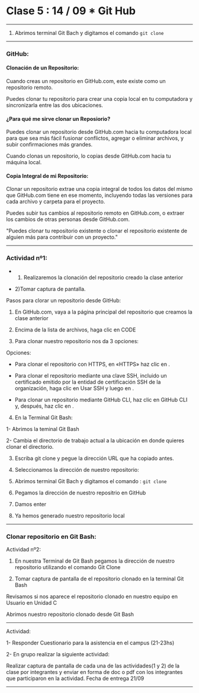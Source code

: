 # Clase 5 : 14 / 09  *  Git Hub

---

1. Abrimos terminal Git Bach y digitamos el comando ```git clone```

---

### GitHub:


#### Clonación de un Repositorio:

Cuando creas un repositorio en GitHub.com, este existe como un repositorio remoto. 

Puedes clonar tu repositorio para crear una copia local en tu computadora y sincronizarla entre las dos ubicaciones.

#### ¿Para qué me sirve clonar un Reposiorio?

Puedes clonar un repositorio desde GitHub.com hacia tu computadora local para que sea más fácil fusionar conflictos, agregar o eliminar archivos, y subir confirmaciones más grandes. 

Cuando clonas un repositorio, lo copias desde GitHub.com hacia tu máquina local.

 
#### Copia Integral de mi Repositorio:

Clonar un repositorio extrae una copia integral de todos los datos del mismo que GitHub.com tiene en ese momento, incluyendo todas las versiones para cada archivo y carpeta para el proyecto. 

Puedes subir tus cambios al repositorio remoto en GitHub.com, o extraer los cambios de otras personas desde GitHub.com. 

"Puedes clonar tu repositorio existente o clonar el repositorio existente de alguien más para contribuir con un proyecto."

---  

### Actividad nº1:


- 1) Realizaremos la clonación del repositorio creado la clase anterior

- 2)Tomar captura de pantalla.

Pasos para clorar un repositorio desde GitHub:

1. En GitHub.com, vaya a la página principal del repositorio que creamos la clase anterior​

2. Encima de la lista de archivos, haga clic en  CODE 

3. Para clonar nuestro repositorio nos da 3 opciones:

Opciones:

- Para clonar el repositorio con HTTPS, en «HTTPS» haz clic en .

- Para clonar el repositorio mediante una clave SSH, incluido un certificado emitido por la entidad de certificación SSH de la organización, haga clic en Usar SSH y luego en .

- Para clonar un repositorio mediante GitHub CLI, haz clic en GitHub CLI y, después, haz clic en .

4. En la Terminal Git Bash:

1- Abrimos la teminal Git Bash

2- Cambia el directorio de trabajo actual a la ubicación en donde quieres clonar el directorio. 

3. Escriba git clone y pegue la dirección URL que ha copiado antes.


5. Seleccionamos la dirección de nuestro repositorio:

6. Abrimos terminal Git Bach y digitamos el comando : ```git clone``` 

7. Pegamos la dirección de nuestro repositrio en GitHub

8. Damos enter

9. Ya hemos generado nuestro repositorio local 

---

### Clonar repositorio en Git Bash:


Actividad nº2:

1) En nuestra Terminal de Git Bash pegamos la dirección de nuestro repositorio utilizando el comando Git Clone​

2) Tomar captura de pantalla de el repositorio clonado en la terminal Git Bash

Revisamos si nos aparece el repositorio clonado en nuestro equipo en Usuario en Unidad C
 
Abrimos nuestro repositorio clonado desde Git Bash

--- 

Actividad:


1- Responder Cuestionario para la asistencia en el campus (21-23hs)

2- En grupo realizar la siguiente actividad:

Realizar captura de pantalla de cada una de las actividades(1 y 2) de la clase por integrantes y enviar en forma de doc o pdf con los integrantes que participaron en la actividad. Fecha de entrega 21/09​


---


